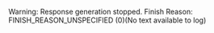Warning: Response generation stopped. Finish Reason: FINISH_REASON_UNSPECIFIED (0)(No text available to log)